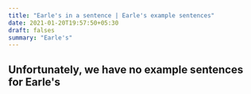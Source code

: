 ```yaml
---
title: "Earle's in a sentence | Earle's example sentences"
date: 2021-01-20T19:57:50+05:30
draft: falses
summary: "Earle's"
---
```

## Unfortunately, we have no example sentences for Earle's                 
